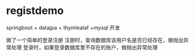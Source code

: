 # registdemo
springboot + datajpa + thymlealaf +mysql 开发

做了一个简单的登录注册
注册时，查询数据库该用户名是否已经存在，做抛出异常处理
登录时，如果登录数据库里不存在的账户，做抛出异常处理
